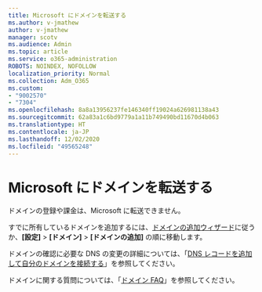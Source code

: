 ```yaml
---
title: Microsoft にドメインを転送する
ms.author: v-jmathew
author: v-jmathew
manager: scotv
ms.audience: Admin
ms.topic: article
ms.service: o365-administration
ROBOTS: NOINDEX, NOFOLLOW
localization_priority: Normal
ms.collection: Adm_O365
ms.custom:
- "9002570"
- "7304"
ms.openlocfilehash: 8a8a13956237fe146340ff19024a626981138a43
ms.sourcegitcommit: 62a83a1c6bd9779a1a11b749490bd11670d4b063
ms.translationtype: HT
ms.contentlocale: ja-JP
ms.lasthandoff: 12/02/2020
ms.locfileid: "49565248"
---
```

# <a name="transfer-a-domain-to-microsoft"></a>Microsoft にドメインを転送する

ドメインの登録や課金は、Microsoft に転送できません。

すでに所有しているドメインを追加するには、[ドメインの追加ウィザード](https://admin.microsoft.com/Adminportal/Domains/Wizard)に従うか、**[設定]** > **[ドメイン]** > **[ドメインの追加]** の順に移動します。

ドメインの確認に必要な DNS の変更の詳細については、「[DNS レコードを追加して自分のドメインを接続する](https://docs.microsoft.com/microsoft-365/admin/get-help-with-domains/create-dns-records-at-any-dns-hosting-provider)」を参照してください。

ドメインに関する質問については、「[ドメイン FAQ](https://docs.microsoft.com/microsoft-365/admin/setup/domains-faq)」を参照してください。
